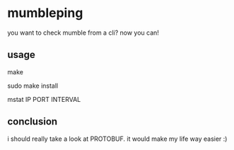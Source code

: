 # mumbleping

you want to check mumble from a cli? now you can!

## usage

make

sudo make install

mstat IP PORT INTERVAL

## conclusion

i should really take a look at PROTOBUF. it would make my life way easier :)
